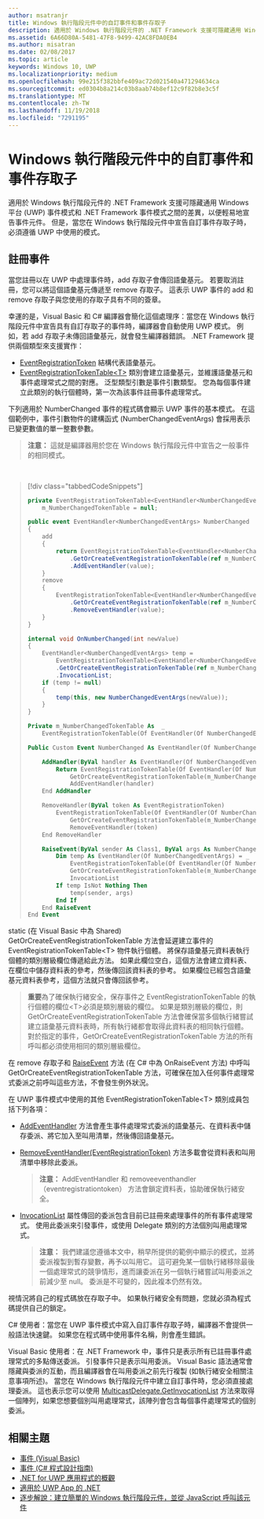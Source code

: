 ```yaml
---
author: msatranjr
title: Windows 執行階段元件中的自訂事件和事件存取子
description: 適用於 Windows 執行階段元件的 .NET Framework 支援可隱藏通用 Windows 平台 (UWP) 事件模式和 .NET Framework 事件模式之間的差異，以便輕易地宣告事件元件。
ms.assetid: 6A66D80A-5481-47F8-9499-42AC8FDA0EB4
ms.author: misatran
ms.date: 02/08/2017
ms.topic: article
keywords: Windows 10, UWP
ms.localizationpriority: medium
ms.openlocfilehash: 99e215f382bbfe409ac72d021540a471294634ca
ms.sourcegitcommit: ed0304b8a214c03b8aab74b8ef12c9f82b8e3c5f
ms.translationtype: MT
ms.contentlocale: zh-TW
ms.lasthandoff: 11/19/2018
ms.locfileid: "7291195"
---
```

# <a name="custom-events-and-event-accessors-in-windows-runtime-components"></a>Windows 執行階段元件中的自訂事件和事件存取子



適用於 Windows 執行階段元件的 .NET Framework 支援可隱藏通用 Windows 平台 (UWP) 事件模式和 .NET Framework 事件模式之間的差異，以便輕易地宣告事件元件。 但是，當您在 Windows 執行階段元件中宣告自訂事件存取子時，必須遵循 UWP 中使用的模式。

## <a name="registering-events"></a>註冊事件


當您註冊以在 UWP 中處理事件時，add 存取子會傳回語彙基元。 若要取消註冊，您可以將這個語彙基元傳遞至 remove 存取子。 這表示 UWP 事件的 add 和 remove 存取子與您使用的存取子具有不同的簽章。

幸運的是，Visual Basic 和 C# 編譯器會簡化這個處理序：當您在 Windows 執行階段元件中宣告具有自訂存取子的事件時，編譯器會自動使用 UWP 模式。 例如，若 add 存取子未傳回語彙基元，就會發生編譯器錯誤。 .NET Framework 提供兩個類型來支援實作：

-   [EventRegistrationToken](https://msdn.microsoft.com/library/windows/apps/windows.foundation.eventregistrationtoken.aspx) 結構代表語彙基元。
-   [EventRegistrationTokenTable&lt;T&gt;](https://msdn.microsoft.com/library/hh138412.aspx) 類別會建立語彙基元，並維護語彙基元和事件處理常式之間的對應。 泛型類型引數是事件引數類型。 您為每個事件建立此類別的執行個體時，第一次為該事件註冊事件處理常式。

下列適用於 NumberChanged 事件的程式碼會顯示 UWP 事件的基本模式。 在這個範例中，事件引數物件的建構函式 (NumberChangedEventArgs) 會採用表示已變更數值的單一整數參數。

> **注意：** 這就是編譯器用於您在 Windows 執行階段元件中宣告之一般事件的相同模式。

 
> [!div class="tabbedCodeSnippets"]
> ```csharp
> private EventRegistrationTokenTable<EventHandler<NumberChangedEventArgs>>
>     m_NumberChangedTokenTable = null;
>
> public event EventHandler<NumberChangedEventArgs> NumberChanged
> {
>     add
>     {
>         return EventRegistrationTokenTable<EventHandler<NumberChangedEventArgs>>
>             .GetOrCreateEventRegistrationTokenTable(ref m_NumberChangedTokenTable)
>             .AddEventHandler(value);
>     }
>     remove
>     {
>         EventRegistrationTokenTable<EventHandler<NumberChangedEventArgs>>
>             .GetOrCreateEventRegistrationTokenTable(ref m_NumberChangedTokenTable)
>             .RemoveEventHandler(value);
>     }
> }
>
> internal void OnNumberChanged(int newValue)
> {
>     EventHandler<NumberChangedEventArgs> temp =
>         EventRegistrationTokenTable<EventHandler<NumberChangedEventArgs>>
>         .GetOrCreateEventRegistrationTokenTable(ref m_NumberChangedTokenTable)
>         .InvocationList;
>     if (temp != null)
>     {
>         temp(this, new NumberChangedEventArgs(newValue));
>     }
> }
> ```
> ```vb
> Private m_NumberChangedTokenTable As  _
>     EventRegistrationTokenTable(Of EventHandler(Of NumberChangedEventArgs))
>
> Public Custom Event NumberChanged As EventHandler(Of NumberChangedEventArgs)
>
>     AddHandler(ByVal handler As EventHandler(Of NumberChangedEventArgs))
>         Return EventRegistrationTokenTable(Of EventHandler(Of NumberChangedEventArgs)).
>             GetOrCreateEventRegistrationTokenTable(m_NumberChangedTokenTable).
>             AddEventHandler(handler)
>     End AddHandler
>
>     RemoveHandler(ByVal token As EventRegistrationToken)
>         EventRegistrationTokenTable(Of EventHandler(Of NumberChangedEventArgs)).
>             GetOrCreateEventRegistrationTokenTable(m_NumberChangedTokenTable).
>             RemoveEventHandler(token)
>     End RemoveHandler
>
>     RaiseEvent(ByVal sender As Class1, ByVal args As NumberChangedEventArgs)
>         Dim temp As EventHandler(Of NumberChangedEventArgs) = _
>             EventRegistrationTokenTable(Of EventHandler(Of NumberChangedEventArgs)).
>             GetOrCreateEventRegistrationTokenTable(m_NumberChangedTokenTable).
>             InvocationList
>         If temp IsNot Nothing Then
>             temp(sender, args)
>         End If
>     End RaiseEvent
> End Event
> ```

static (在 Visual Basic 中為 Shared) GetOrCreateEventRegistrationTokenTable 方法會延遲建立事件的 EventRegistrationTokenTable&lt;T&gt; 物件執行個體。 將保存語彙基元資料表執行個體的類別層級欄位傳遞給此方法。 如果此欄位空白，這個方法會建立資料表、在欄位中儲存資料表的參考，然後傳回該資料表的參考。 如果欄位已經包含語彙基元資料表參考，這個方法就只會傳回該參考。

> **重要**為了確保執行緒安全，保存事件之 EventRegistrationTokenTable 的執行個體的欄位&lt;T&gt;必須是類別層級的欄位。 如果是類別層級的欄位，則 GetOrCreateEventRegistrationTokenTable 方法會確保當多個執行緒嘗試建立語彙基元資料表時，所有執行緒都會取得此資料表的相同執行個體。 對於指定的事件，GetOrCreateEventRegistrationTokenTable 方法的所有呼叫都必須使用相同的類別層級欄位。

在 remove 存取子和 [RaiseEvent](https://msdn.microsoft.com/library/fwd3bwed.aspx) 方法 (在 C# 中為 OnRaiseEvent 方法) 中呼叫 GetOrCreateEventRegistrationTokenTable 方法，可確保在加入任何事件處理常式委派之前呼叫這些方法，不會發生例外狀況。

在 UWP 事件模式中使用的其他 EventRegistrationTokenTable&lt;T&gt; 類別成員包括下列各項：

-   [AddEventHandler](https://msdn.microsoft.com/library/hh138458.aspx) 方法會產生事件處理常式委派的語彙基元、在資料表中儲存委派、將它加入至叫用清單，然後傳回語彙基元。
-   [RemoveEventHandler(EventRegistrationToken)](https://msdn.microsoft.com/library/hh138425.aspx) 方法多載會從資料表和叫用清單中移除此委派。

    >**注意：** AddEventHandler 和 removeeventhandler （eventregistrationtoken） 方法會鎖定資料表，協助確保執行緒安全。

-   [InvocationList](https://msdn.microsoft.com/library/hh138465.aspx) 屬性傳回的委派包含目前已註冊來處理事件的所有事件處理常式。 使用此委派來引發事件，或使用 Delegate 類別的方法個別叫用處理常式。

    >**注意：** 我們建議您遵循本文中，稍早所提供的範例中顯示的模式，並將委派複製到暫存變數，再予以叫用它。 這可避免某一個執行緒移除最後一個處理常式的競爭情形，進而讓委派在另一個執行緒嘗試叫用委派之前減少至 null。 委派是不可變的，因此複本仍然有效。

視情況將自己的程式碼放在存取子中。 如果執行緒安全有問題，您就必須為程式碼提供自己的鎖定。

C# 使用者：當您在 UWP 事件模式中寫入自訂事件存取子時，編譯器不會提供一般語法快速鍵。 如果您在程式碼中使用事件名稱，則會產生錯誤。

Visual Basic 使用者：在 .NET Framework 中，事件只是表示所有已註冊事件處理常式的多點傳送委派。 引發事件只是表示叫用委派。 Visual Basic 語法通常會隱藏與委派的互動，而且編譯器會在叫用委派之前先行複製 (如執行緒安全相關注意事項所述)。 當您在 Windows 執行階段元件中建立自訂事件時，您必須直接處理委派。 這也表示您可以使用 [MulticastDelegate.GetInvocationList](https://msdn.microsoft.com/library/system.multicastdelegate.getinvocationlist.aspx) 方法來取得一個陣列，如果您想要個別叫用處理常式，該陣列會包含每個事件處理常式的個別委派。

## <a name="related-topics"></a>相關主題

* [事件 (Visual Basic)](https://msdn.microsoft.com/library/ms172877.aspx)
* [事件 (C# 程式設計指南)](https://msdn.microsoft.com/library/awbftdfh.aspx)
* [.NET for UWP 應用程式的概觀](https://msdn.microsoft.com/library/windows/apps/xaml/br230302.aspx)
* [適用於 UWP App 的 .NET](https://msdn.microsoft.com/library/windows/apps/xaml/mt185501.aspx)
* [逐步解說：建立簡單的 Windows 執行階段元件，並從 JavaScript 呼叫該元件](walkthrough-creating-a-simple-windows-runtime-component-and-calling-it-from-javascript.md)

